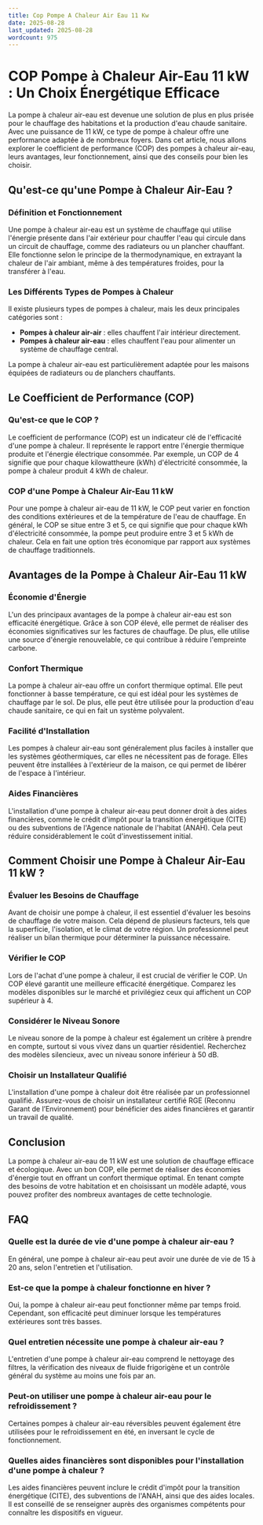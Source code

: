 ```yaml
---
title: Cop Pompe A Chaleur Air Eau 11 Kw
date: 2025-08-28
last_updated: 2025-08-28
wordcount: 975
---
```


# COP Pompe à Chaleur Air-Eau 11 kW : Un Choix Énergétique Efficace

La pompe à chaleur air-eau est devenue une solution de plus en plus prisée pour le chauffage des habitations et la production d'eau chaude sanitaire. Avec une puissance de 11 kW, ce type de pompe à chaleur offre une performance adaptée à de nombreux foyers. Dans cet article, nous allons explorer le coefficient de performance (COP) des pompes à chaleur air-eau, leurs avantages, leur fonctionnement, ainsi que des conseils pour bien les choisir.

## Qu'est-ce qu'une Pompe à Chaleur Air-Eau ?

### Définition et Fonctionnement

Une pompe à chaleur air-eau est un système de chauffage qui utilise l'énergie présente dans l'air extérieur pour chauffer l'eau qui circule dans un circuit de chauffage, comme des radiateurs ou un plancher chauffant. Elle fonctionne selon le principe de la thermodynamique, en extrayant la chaleur de l'air ambiant, même à des températures froides, pour la transférer à l'eau.

### Les Différents Types de Pompes à Chaleur

Il existe plusieurs types de pompes à chaleur, mais les deux principales catégories sont :

- **Pompes à chaleur air-air** : elles chauffent l'air intérieur directement.
- **Pompes à chaleur air-eau** : elles chauffent l'eau pour alimenter un système de chauffage central.

La pompe à chaleur air-eau est particulièrement adaptée pour les maisons équipées de radiateurs ou de planchers chauffants.

## Le Coefficient de Performance (COP)

### Qu'est-ce que le COP ?

Le coefficient de performance (COP) est un indicateur clé de l'efficacité d'une pompe à chaleur. Il représente le rapport entre l'énergie thermique produite et l'énergie électrique consommée. Par exemple, un COP de 4 signifie que pour chaque kilowattheure (kWh) d'électricité consommée, la pompe à chaleur produit 4 kWh de chaleur.

### COP d'une Pompe à Chaleur Air-Eau 11 kW

Pour une pompe à chaleur air-eau de 11 kW, le COP peut varier en fonction des conditions extérieures et de la température de l'eau de chauffage. En général, le COP se situe entre 3 et 5, ce qui signifie que pour chaque kWh d'électricité consommée, la pompe peut produire entre 3 et 5 kWh de chaleur. Cela en fait une option très économique par rapport aux systèmes de chauffage traditionnels.

## Avantages de la Pompe à Chaleur Air-Eau 11 kW

### Économie d'Énergie

L'un des principaux avantages de la pompe à chaleur air-eau est son efficacité énergétique. Grâce à son COP élevé, elle permet de réaliser des économies significatives sur les factures de chauffage. De plus, elle utilise une source d'énergie renouvelable, ce qui contribue à réduire l'empreinte carbone.

### Confort Thermique

La pompe à chaleur air-eau offre un confort thermique optimal. Elle peut fonctionner à basse température, ce qui est idéal pour les systèmes de chauffage par le sol. De plus, elle peut être utilisée pour la production d'eau chaude sanitaire, ce qui en fait un système polyvalent.

### Facilité d'Installation

Les pompes à chaleur air-eau sont généralement plus faciles à installer que les systèmes géothermiques, car elles ne nécessitent pas de forage. Elles peuvent être installées à l'extérieur de la maison, ce qui permet de libérer de l'espace à l'intérieur.

### Aides Financières

L'installation d'une pompe à chaleur air-eau peut donner droit à des aides financières, comme le crédit d'impôt pour la transition énergétique (CITE) ou des subventions de l'Agence nationale de l'habitat (ANAH). Cela peut réduire considérablement le coût d'investissement initial.

## Comment Choisir une Pompe à Chaleur Air-Eau 11 kW ?

### Évaluer les Besoins de Chauffage

Avant de choisir une pompe à chaleur, il est essentiel d'évaluer les besoins de chauffage de votre maison. Cela dépend de plusieurs facteurs, tels que la superficie, l'isolation, et le climat de votre région. Un professionnel peut réaliser un bilan thermique pour déterminer la puissance nécessaire.

### Vérifier le COP

Lors de l'achat d'une pompe à chaleur, il est crucial de vérifier le COP. Un COP élevé garantit une meilleure efficacité énergétique. Comparez les modèles disponibles sur le marché et privilégiez ceux qui affichent un COP supérieur à 4.

### Considérer le Niveau Sonore

Le niveau sonore de la pompe à chaleur est également un critère à prendre en compte, surtout si vous vivez dans un quartier résidentiel. Recherchez des modèles silencieux, avec un niveau sonore inférieur à 50 dB.

### Choisir un Installateur Qualifié

L'installation d'une pompe à chaleur doit être réalisée par un professionnel qualifié. Assurez-vous de choisir un installateur certifié RGE (Reconnu Garant de l’Environnement) pour bénéficier des aides financières et garantir un travail de qualité.

## Conclusion

La pompe à chaleur air-eau de 11 kW est une solution de chauffage efficace et écologique. Avec un bon COP, elle permet de réaliser des économies d'énergie tout en offrant un confort thermique optimal. En tenant compte des besoins de votre habitation et en choisissant un modèle adapté, vous pouvez profiter des nombreux avantages de cette technologie.

## FAQ

### Quelle est la durée de vie d'une pompe à chaleur air-eau ?

En général, une pompe à chaleur air-eau peut avoir une durée de vie de 15 à 20 ans, selon l'entretien et l'utilisation.

### Est-ce que la pompe à chaleur fonctionne en hiver ?

Oui, la pompe à chaleur air-eau peut fonctionner même par temps froid. Cependant, son efficacité peut diminuer lorsque les températures extérieures sont très basses.

### Quel entretien nécessite une pompe à chaleur air-eau ?

L'entretien d'une pompe à chaleur air-eau comprend le nettoyage des filtres, la vérification des niveaux de fluide frigorigène et un contrôle général du système au moins une fois par an.

### Peut-on utiliser une pompe à chaleur air-eau pour le refroidissement ?

Certaines pompes à chaleur air-eau réversibles peuvent également être utilisées pour le refroidissement en été, en inversant le cycle de fonctionnement.

### Quelles aides financières sont disponibles pour l'installation d'une pompe à chaleur ?

Les aides financières peuvent inclure le crédit d'impôt pour la transition énergétique (CITE), des subventions de l'ANAH, ainsi que des aides locales. Il est conseillé de se renseigner auprès des organismes compétents pour connaître les dispositifs en vigueur.